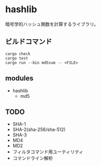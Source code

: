 hashlib
============================================================

暗号学的ハッシュ関数を計算するライブラリ。


ビルドコマンド
------------------------------------------------------------

    cargo check
    cargo test
    cargo run --bin md5sum -- <FILE>


modules
------------------------------------------------------------

* hashlib
  * md5


TODO
------------------------------------------------------------

* SHA-1
* SHA-2(sha-256/sha-512)
* SHA-3
* MD4
* MD2
* フィルタコマンド用ユーティリティ
* コマンドライン解析
